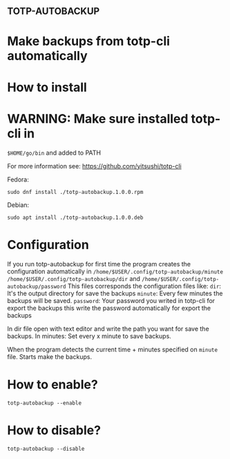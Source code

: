 ## TOTP-AUTOBACKUP
# Make backups from totp-cli automatically

# How to install

# WARNING: Make sure installed totp-cli in 
`$HOME/go/bin` and added to PATH

For more information see:
https://github.com/yitsushi/totp-cli

Fedora:

`sudo dnf install ./totp-autobackup.1.0.0.rpm`

Debian:

`sudo apt install ./totp-autobackup.1.0.0.deb`

# Configuration

If you run totp-autobackup for first time the program creates the configuration automatically in `/home/$USER/.config/totp-autobackup/minute` `/home/$USER/.config/totp-autobackup/dir` and `/home/$USER/.config/totp-autobackup/password`
This files corresponds the configuration files like:
`dir`: It's the output directory for save the backups
`minute`: Every few minutes the backups will be saved.
`password`: Your password you writed in totp-cli for export the backups this write the password automatically for export the backups

In dir file open with text editor and write the path you want for save the backups.
In minutes: Set every x minute to save backups.

When the program detects the current time + minutes specified on `minute` file. Starts make the backups.

# How to enable?

`totp-autobackup --enable`

# How to disable?

`totp-autobackup --disable`
